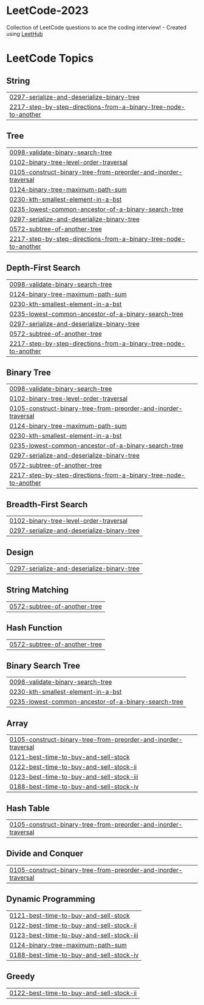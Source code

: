 # LeetCode-2023
Collection of LeetCode questions to ace the coding interview! - Created using [LeetHub](https://github.com/QasimWani/LeetHub)

<!---LeetCode Topics Start-->
# LeetCode Topics
## String
|  |
| ------- |
| [0297-serialize-and-deserialize-binary-tree](https://github.com/garimaarora1/LeetCode-2023/tree/master/0297-serialize-and-deserialize-binary-tree) |
| [2217-step-by-step-directions-from-a-binary-tree-node-to-another](https://github.com/garimaarora1/LeetCode-2023/tree/master/2217-step-by-step-directions-from-a-binary-tree-node-to-another) |
## Tree
|  |
| ------- |
| [0098-validate-binary-search-tree](https://github.com/garimaarora1/LeetCode-2023/tree/master/0098-validate-binary-search-tree) |
| [0102-binary-tree-level-order-traversal](https://github.com/garimaarora1/LeetCode-2023/tree/master/0102-binary-tree-level-order-traversal) |
| [0105-construct-binary-tree-from-preorder-and-inorder-traversal](https://github.com/garimaarora1/LeetCode-2023/tree/master/0105-construct-binary-tree-from-preorder-and-inorder-traversal) |
| [0124-binary-tree-maximum-path-sum](https://github.com/garimaarora1/LeetCode-2023/tree/master/0124-binary-tree-maximum-path-sum) |
| [0230-kth-smallest-element-in-a-bst](https://github.com/garimaarora1/LeetCode-2023/tree/master/0230-kth-smallest-element-in-a-bst) |
| [0235-lowest-common-ancestor-of-a-binary-search-tree](https://github.com/garimaarora1/LeetCode-2023/tree/master/0235-lowest-common-ancestor-of-a-binary-search-tree) |
| [0297-serialize-and-deserialize-binary-tree](https://github.com/garimaarora1/LeetCode-2023/tree/master/0297-serialize-and-deserialize-binary-tree) |
| [0572-subtree-of-another-tree](https://github.com/garimaarora1/LeetCode-2023/tree/master/0572-subtree-of-another-tree) |
| [2217-step-by-step-directions-from-a-binary-tree-node-to-another](https://github.com/garimaarora1/LeetCode-2023/tree/master/2217-step-by-step-directions-from-a-binary-tree-node-to-another) |
## Depth-First Search
|  |
| ------- |
| [0098-validate-binary-search-tree](https://github.com/garimaarora1/LeetCode-2023/tree/master/0098-validate-binary-search-tree) |
| [0124-binary-tree-maximum-path-sum](https://github.com/garimaarora1/LeetCode-2023/tree/master/0124-binary-tree-maximum-path-sum) |
| [0230-kth-smallest-element-in-a-bst](https://github.com/garimaarora1/LeetCode-2023/tree/master/0230-kth-smallest-element-in-a-bst) |
| [0235-lowest-common-ancestor-of-a-binary-search-tree](https://github.com/garimaarora1/LeetCode-2023/tree/master/0235-lowest-common-ancestor-of-a-binary-search-tree) |
| [0297-serialize-and-deserialize-binary-tree](https://github.com/garimaarora1/LeetCode-2023/tree/master/0297-serialize-and-deserialize-binary-tree) |
| [0572-subtree-of-another-tree](https://github.com/garimaarora1/LeetCode-2023/tree/master/0572-subtree-of-another-tree) |
| [2217-step-by-step-directions-from-a-binary-tree-node-to-another](https://github.com/garimaarora1/LeetCode-2023/tree/master/2217-step-by-step-directions-from-a-binary-tree-node-to-another) |
## Binary Tree
|  |
| ------- |
| [0098-validate-binary-search-tree](https://github.com/garimaarora1/LeetCode-2023/tree/master/0098-validate-binary-search-tree) |
| [0102-binary-tree-level-order-traversal](https://github.com/garimaarora1/LeetCode-2023/tree/master/0102-binary-tree-level-order-traversal) |
| [0105-construct-binary-tree-from-preorder-and-inorder-traversal](https://github.com/garimaarora1/LeetCode-2023/tree/master/0105-construct-binary-tree-from-preorder-and-inorder-traversal) |
| [0124-binary-tree-maximum-path-sum](https://github.com/garimaarora1/LeetCode-2023/tree/master/0124-binary-tree-maximum-path-sum) |
| [0230-kth-smallest-element-in-a-bst](https://github.com/garimaarora1/LeetCode-2023/tree/master/0230-kth-smallest-element-in-a-bst) |
| [0235-lowest-common-ancestor-of-a-binary-search-tree](https://github.com/garimaarora1/LeetCode-2023/tree/master/0235-lowest-common-ancestor-of-a-binary-search-tree) |
| [0297-serialize-and-deserialize-binary-tree](https://github.com/garimaarora1/LeetCode-2023/tree/master/0297-serialize-and-deserialize-binary-tree) |
| [0572-subtree-of-another-tree](https://github.com/garimaarora1/LeetCode-2023/tree/master/0572-subtree-of-another-tree) |
| [2217-step-by-step-directions-from-a-binary-tree-node-to-another](https://github.com/garimaarora1/LeetCode-2023/tree/master/2217-step-by-step-directions-from-a-binary-tree-node-to-another) |
## Breadth-First Search
|  |
| ------- |
| [0102-binary-tree-level-order-traversal](https://github.com/garimaarora1/LeetCode-2023/tree/master/0102-binary-tree-level-order-traversal) |
| [0297-serialize-and-deserialize-binary-tree](https://github.com/garimaarora1/LeetCode-2023/tree/master/0297-serialize-and-deserialize-binary-tree) |
## Design
|  |
| ------- |
| [0297-serialize-and-deserialize-binary-tree](https://github.com/garimaarora1/LeetCode-2023/tree/master/0297-serialize-and-deserialize-binary-tree) |
## String Matching
|  |
| ------- |
| [0572-subtree-of-another-tree](https://github.com/garimaarora1/LeetCode-2023/tree/master/0572-subtree-of-another-tree) |
## Hash Function
|  |
| ------- |
| [0572-subtree-of-another-tree](https://github.com/garimaarora1/LeetCode-2023/tree/master/0572-subtree-of-another-tree) |
## Binary Search Tree
|  |
| ------- |
| [0098-validate-binary-search-tree](https://github.com/garimaarora1/LeetCode-2023/tree/master/0098-validate-binary-search-tree) |
| [0230-kth-smallest-element-in-a-bst](https://github.com/garimaarora1/LeetCode-2023/tree/master/0230-kth-smallest-element-in-a-bst) |
| [0235-lowest-common-ancestor-of-a-binary-search-tree](https://github.com/garimaarora1/LeetCode-2023/tree/master/0235-lowest-common-ancestor-of-a-binary-search-tree) |
## Array
|  |
| ------- |
| [0105-construct-binary-tree-from-preorder-and-inorder-traversal](https://github.com/garimaarora1/LeetCode-2023/tree/master/0105-construct-binary-tree-from-preorder-and-inorder-traversal) |
| [0121-best-time-to-buy-and-sell-stock](https://github.com/garimaarora1/LeetCode-2023/tree/master/0121-best-time-to-buy-and-sell-stock) |
| [0122-best-time-to-buy-and-sell-stock-ii](https://github.com/garimaarora1/LeetCode-2023/tree/master/0122-best-time-to-buy-and-sell-stock-ii) |
| [0123-best-time-to-buy-and-sell-stock-iii](https://github.com/garimaarora1/LeetCode-2023/tree/master/0123-best-time-to-buy-and-sell-stock-iii) |
| [0188-best-time-to-buy-and-sell-stock-iv](https://github.com/garimaarora1/LeetCode-2023/tree/master/0188-best-time-to-buy-and-sell-stock-iv) |
## Hash Table
|  |
| ------- |
| [0105-construct-binary-tree-from-preorder-and-inorder-traversal](https://github.com/garimaarora1/LeetCode-2023/tree/master/0105-construct-binary-tree-from-preorder-and-inorder-traversal) |
## Divide and Conquer
|  |
| ------- |
| [0105-construct-binary-tree-from-preorder-and-inorder-traversal](https://github.com/garimaarora1/LeetCode-2023/tree/master/0105-construct-binary-tree-from-preorder-and-inorder-traversal) |
## Dynamic Programming
|  |
| ------- |
| [0121-best-time-to-buy-and-sell-stock](https://github.com/garimaarora1/LeetCode-2023/tree/master/0121-best-time-to-buy-and-sell-stock) |
| [0122-best-time-to-buy-and-sell-stock-ii](https://github.com/garimaarora1/LeetCode-2023/tree/master/0122-best-time-to-buy-and-sell-stock-ii) |
| [0123-best-time-to-buy-and-sell-stock-iii](https://github.com/garimaarora1/LeetCode-2023/tree/master/0123-best-time-to-buy-and-sell-stock-iii) |
| [0124-binary-tree-maximum-path-sum](https://github.com/garimaarora1/LeetCode-2023/tree/master/0124-binary-tree-maximum-path-sum) |
| [0188-best-time-to-buy-and-sell-stock-iv](https://github.com/garimaarora1/LeetCode-2023/tree/master/0188-best-time-to-buy-and-sell-stock-iv) |
## Greedy
|  |
| ------- |
| [0122-best-time-to-buy-and-sell-stock-ii](https://github.com/garimaarora1/LeetCode-2023/tree/master/0122-best-time-to-buy-and-sell-stock-ii) |
<!---LeetCode Topics End-->